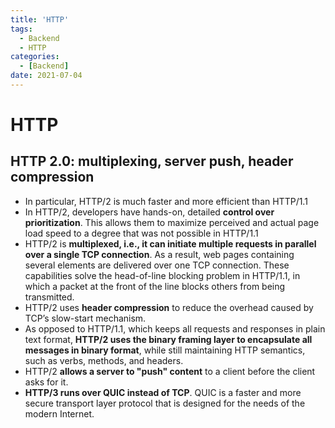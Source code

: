 ```yaml
---
title: 'HTTP'
tags:
  - Backend
  - HTTP
categories:
  - [Backend]
date: 2021-07-04
---
```

# HTTP
## HTTP 2.0: **multiplexing, server push, header compression**
* In particular, HTTP/2 is much faster and more efficient than HTTP/1.1
* In HTTP/2, developers have hands-on, detailed **control over prioritization**. This allows them to maximize perceived and actual page load speed to a degree that was not possible in HTTP/1.1
* HTTP/2 is **multiplexed, i.e., it can initiate multiple requests in parallel over a single TCP connection**. As a result, web pages containing several elements are delivered over one TCP connection. These capabilities solve the head-of-line blocking problem in HTTP/1.1, in which a packet at the front of the line blocks others from being transmitted.
* HTTP/2 uses **header compression** to reduce the overhead caused by TCP’s slow-start mechanism.
* As opposed to HTTP/1.1, which keeps all requests and responses in plain text format, **HTTP/2 uses the binary framing layer to encapsulate all messages in binary format**, while still maintaining HTTP semantics, such as verbs, methods, and headers.
* HTTP/2 **allows a server to "push" content** to a client before the client asks for it. 
* **HTTP/3 runs over QUIC instead of TCP**. QUIC is a faster and more secure transport layer protocol that is designed for the needs of the modern Internet.